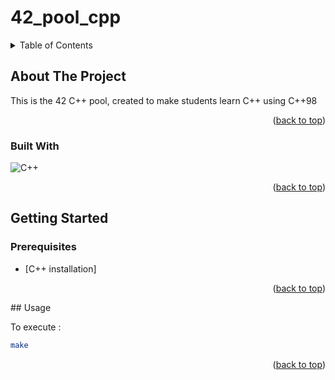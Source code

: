 # 42_pool_cpp
<a name="readme-top"></a>

<!-- TABLE OF CONTENTS -->
<details>
  <summary>Table of Contents</summary>
  <ol>
    <li>
      <a href="#about-the-project">About The Project</a>
      <ul>
        <li><a href="#built-with">Built With</a></li>
      </ul>
    </li>
    <li>
      <a href="#getting-started">Getting Started</a>
      <ul>
        <li><a href="#prerequisites">Prerequisites</a></li>
      </ul>
    </li>
    <li><a href="#usage">Usage</a></li>
  </ol>
</details>



<!-- ABOUT THE PROJECT -->
## About The Project

This is the 42 C++ pool, created to make students learn C++ using C++98

<p align="right">(<a href="#readme-top">back to top</a>)</p>



### Built With

![C++](https://upload.wikimedia.org/wikipedia/commons/1/18/ISO_C%2B%2B_Logo.svg)

<p align="right">(<a href="#readme-top">back to top</a>)</p>



<!-- GETTING STARTED -->
## Getting Started
### Prerequisites

* [C++ installation]

<p align="right">(<a href="#readme-top">back to top</a>)</p>
<!-- USAGE EXAMPLES -->
## Usage

To execute : 
```sh
make
``` 

<p align="right">(<a href="#readme-top">back to top</a>)</p>

